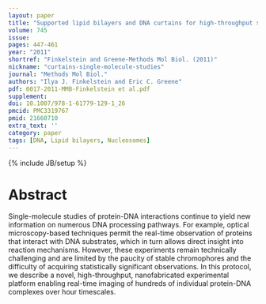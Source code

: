```yaml
---
layout: paper
title: "Supported lipid bilayers and DNA curtains for high-throughput single-molecule studies."
volume: 745
issue:
pages: 447-461
year: "2011"
shortref: "Finkelstein and Greene-Methods Mol Biol. (2011)"
nickname: "curtains-single-molecule-studies"
journal: "Methods Mol Biol."
authors: "Ilya J. Finkelstein and Eric C. Greene"
pdf: 0017-2011-MMB-Finkelstein et al.pdf
supplement:
doi: 10.1007/978-1-61779-129-1_26
pmcid: PMC3319767
pmid: 21660710
extra_text: ''
category: paper
tags: [DNA, Lipid bilayers, Nucleosomes]
---
```

{% include JB/setup %}

# Abstract

Single-molecule studies of protein-DNA interactions continue to yield new information on numerous DNA processing pathways. For example, optical microscopy-based techniques permit the real-time observation of proteins that interact with DNA substrates, which in turn allows direct insight into reaction mechanisms. However, these experiments remain technically challenging and are limited by the paucity of stable chromophores and the difficulty of acquiring statistically significant observations. In this protocol, we describe a novel, high-throughput, nanofabricated experimental platform enabling real-time imaging of hundreds of individual protein-DNA complexes over hour timescales.

